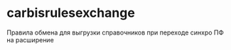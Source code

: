 # carbisrulesexchange
Правила обмена для выгрузки справочников при переходе синхро ПФ на расширение

